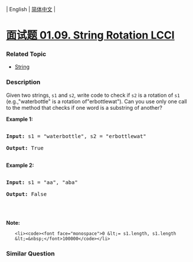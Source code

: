 | English | [简体中文](README.md) |

# [面试题 01.09. String Rotation LCCI](https://leetcode-cn.com/problems/string-rotation-lcci)
 ### Related Topic
 - [String](https://leetcode-cn.com/tag/string)

 ### Description
<p>Given two strings, <code>s1</code>&nbsp;and <code>s2</code>, write code to check if <code>s2</code> is a rotation of <code>s1</code> (e.g.,&quot;waterbottle&quot; is a rotation of&quot;erbottlewat&quot;).&nbsp;Can you use&nbsp;only one call to the method that&nbsp;checks if one word is a substring of another?</p>

<p><strong>Example 1:</strong></p>

<pre>
<strong>Input: </strong>s1 = &quot;waterbottle&quot;, s2 = &quot;erbottlewat&quot;
<strong>Output: </strong>True
</pre>

<p><strong>Example 2:</strong></p>

<pre>
<strong>Input: </strong>s1 = &quot;aa&quot;, &quot;aba&quot;
<strong>Output: </strong>False
</pre>

<p>&nbsp;</p>

<p><strong>Note:</strong></p>

<ol>
	<li><code><font face="monospace">0 &lt;= s1.length, s1.length &lt;=&nbsp;</font>100000</code></li>
</ol>


### Similar Question
